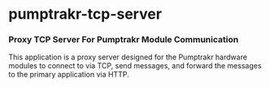 # pumptrakr-tcp-server

### Proxy TCP Server For Pumptrakr Module Communication

This application is a proxy server designed for the Pumptrakr hardware modules to connect to via TCP, send messages, and forward the messages to the primary application via HTTP.